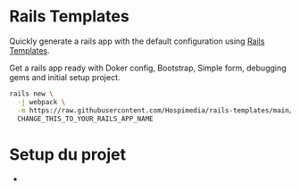 # Rails Templates

Quickly generate a rails app with the default configuration using [Rails Templates](http://guides.rubyonrails.org/rails_application_templates.html).

Get a rails app ready with Doker config, Bootstrap, Simple form, debugging gems and initial setup project.

```bash
rails new \
  -j webpack \
  -m https://raw.githubusercontent.com/Hospimedia/rails-templates/main/config.rb \
  CHANGE_THIS_TO_YOUR_RAILS_APP_NAME
```

# Setup du projet
- 
